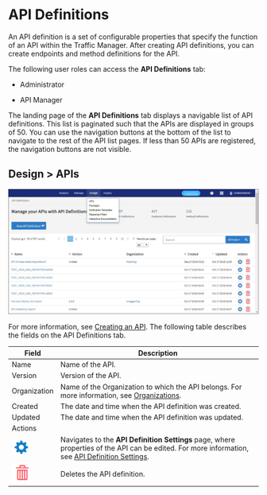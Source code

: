 ﻿---
sidebar_position: 1
---

# API Definitions

<head>
  <meta name="guidename" content="API Management"/>
  <meta name="context" content="GUID-d42c4acd-3bd9-47d1-806f-8ba0aff8454d"/>
</head>

An API definition is a set of configurable properties that specify the function of an API within the Traffic Manager. After creating API definitions, you can create endpoints and method definitions for the API. 

The following user roles can access the **API Definitions** tab: 

- Administrator

- API Manager 

The landing page of the **API Definitions** tab displays a navigable list of API definitions. This list is paginated such that the APIs are displayed in groups of 50. You can use the navigation buttons at the bottom of the list to navigate to the rest of the API list pages. If less than 50 APIs are registered, the navigation buttons are not visible. 

## Design > APIs

![](../../Images/design_api_defs_2.jpg)

For more information, see [Creating an API](Creating_api_definitions.md). The following table describes the fields on the API Definitions tab. 

|**Field** |**Description** |
| ------- | --------- |
|Name|Name of the API. |
|Version|Version of the API. |
|Organization|Name of the Organization to which the API belongs. For more information, see [Organizations](../../ManageControls/Distributedapimanagement/Organizations/Organization_overview.md). |
|Created|The date and time when the API definition was created. |
|Updated|The date and time when the API definition was updated. |
|Actions| |
|![](../../Images/edit.jpg)|Navigates to the **API Definition Settings** page, where properties of the API can be edited. For more information, see [API Definition Settings](API_definition_settings.md). |
|![](../../Images/delete.jpg)|Deletes the API definition. |


